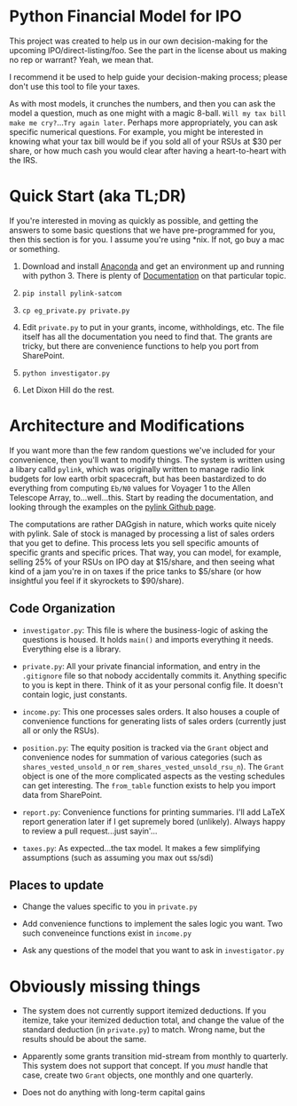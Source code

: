 # Python Financial Model for IPO

This project was created to help us in our own decision-making for the
upcoming IPO/direct-listing/foo.  See the part in the license about us
making no rep or warrant?  Yeah, we mean that.

I recommend it be used to help guide your decision-making process;
please don't use this tool to file your taxes.

As with most models, it crunches the numbers, and then you can ask the
model a question, much as one might with a magic 8-ball.  `Will my tax
bill make me cry?`...`Try again later`.  Perhaps more appropriately,
you can ask specific numerical questions.  For example, you might be
interested in knowing what your tax bill would be if you sold all of
your RSUs at $30 per share, or how much cash you would clear after
having a heart-to-heart with the IRS.

# Quick Start (aka TL;DR)

If you're interested in moving as quickly as possible, and getting the
answers to some basic questions that we have pre-programmed for you,
then this section is for you.  I assume you're using \*nix.  If not,
go buy a mac or something.

1. Download and install [Anaconda](https://www.anaconda.com/) and get
an environment up and running with python 3.  There is plenty of
[Documentation](https://bfy.tw/P2s2) on that particular topic.

2. `pip install pylink-satcom`

3. `cp eg_private.py private.py`

4. Edit `private.py` to put in your grants, income, withholdings, etc.
The file itself has all the documentation you need to find that.  The
grants are tricky, but there are convenience functions to help you
port from SharePoint.

5. `python investigator.py`

6. Let Dixon Hill do the rest.

# Architecture and Modifications

If you want more than the few random questions we've included for your
convenience, then you'll want to modify things.  The system is written
using a libary calld `pylink`, which was originally written to manage
radio link budgets for low earth orbit spacecraft, but has been
bastardized to do everything from computing `Eb/N0` values for Voyager
1 to the Allen Telescope Array, to...well...this.  Start by reading
the documentation, and looking through the examples on the [pylink
Github page](https://github.com/harrison-caudill/pylink).

The computations are rather DAGgish in nature, which works quite
nicely with pylink.  Sale of stock is managed by processing a list of
sales orders that you get to define.  This process lets you sell
specific amounts of specific grants and specific prices.  That way,
you can model, for example, selling 25% of your RSUs on IPO day at
$15/share, and then seeing what kind of a jam you're in on taxes if
the price tanks to $5/share (or how insightful you feel if it
skyrockets to $90/share).

## Code Organization

 * `investigator.py`: This file is where the business-logic of asking
   the questions is housed.  It holds `main()` and imports everything
   it needs.  Everything else is a library.

 * `private.py`: All your private financial information, and entry in
   the `.gitignore` file so that nobody accidentally commits it.
   Anything specific to you is kept in there.  Think of it as your
   personal config file.  It doesn't contain logic, just constants.

 * `income.py`: This one processes sales orders.  It also houses a
   couple of convenience functions for generating lists of sales
   orders (currently just all or only the RSUs).

 * `position.py`: The equity position is tracked via the `Grant`
   object and convenience nodes for summation of various categories
   (such as `shares_vested_unsold_n` or
   `rem_shares_vested_unsold_rsu_n`).  The `Grant` object is one of
   the more complicated aspects as the vesting schedules can get
   interesting.  The `from_table` function exists to help you import
   data from SharePoint.

 * `report.py`: Convenience functions for printing summaries.  I'll
   add LaTeX report generation later if I get supremely bored
   (unlikely).  Always happy to review a pull request...just sayin'...

 * `taxes.py`: As expected...the tax model.  It makes a few
   simplifying assumptions (such as assuming you max out ss/sdi)

## Places to update

 * Change the values specific to you in `private.py`

 * Add convenience functions to implement the sales logic you want.
   Two such conveneince functions exist in `income.py`

 * Ask any questions of the model that you want to ask in
   `investigator.py`

# Obviously missing things

 * The system does not currently support itemized deductions.  If you
   itemize, take your itemized deduction total, and change the value
   of the standard deduction (in `private.py`) to match.  Wrong name,
   but the results should be about the same.

 * Apparently some grants transition mid-stream from monthly to
   quarterly.  This system does not support that concept.  If you
   *must* handle that case, create two `Grant` objects, one monthly
   and one quarterly.

 * Does not do anything with long-term capital gains
